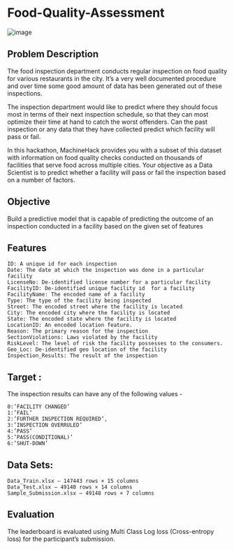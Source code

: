 # Food-Quality-Assessment
![image](https://user-images.githubusercontent.com/37707687/76175995-0b13d980-61d5-11ea-88ec-72bd2cdc35ad.png)

## Problem Description
The food inspection department conducts regular inspection on food quality for various restaurants in the city. It’s a very well documented procedure and over time some good amount of data has been generated out of these inspections. 

The inspection department would like to predict where they should focus most in terms of their next inspection schedule, so that they can most optimize their time at hand to catch the worst offenders. Can the past inspection or any data that they have collected predict which facility will pass or fail.

In this hackathon, MachineHack provides you with a subset of this dataset with information on food quality checks conducted on thousands of facilities that serve food across multiple cities. Your objective as a Data Scientist is to predict whether a facility will pass or fail the inspection based on a number of factors.

## Objective
Build a predictive model that is capable of predicting the outcome of an inspection conducted in a facility based on the given set of features

## Features
    ID: A unique id for each inspection
    Date: The date at which the inspection was done in a particular facility
    LicenseNo: De-identified license number for a particular facility
    FacilityID: De-identified unique facility id  for a facility
    FacilityName: The encoded name of a facility
    Type: The type of the facility being inspected
    Street: The encoded street where the facility is located
    City: The encoded city where the facility is located
    State: The encoded state where the facility is located
    LocationID: An encoded location feature.
    Reason: The primary reason for the inspection
    SectionViolations: Laws violated by the facility
    RiskLevel: The level of risk the facility possesses to the consumers.
    Geo_Loc: De-identified geo location of the facility
    Inspection_Results: The result of the inspection

## Target :
The inspection results can have any of the following values -

    0:’FACILITY CHANGED’
    1:’FAIL’
    2:’FURTHER INSPECTION REQUIRED’,
    3:’INSPECTION OVERRULED’
    4:’PASS’
    5:’PASS(CONDITIONAL)’
    6:’SHUT-DOWN’

## Data Sets:
    Data_Train.xlsx – 147443 rows × 15 columns
    Data_Test.xlsx – 49148 rows × 14 columns
    Sample_Submission.xlsx – 49148 rows × 7 columns
 
## Evaluation
The leaderboard is evaluated using Multi Class Log loss (Cross-entropy loss) for the participant’s submission.
